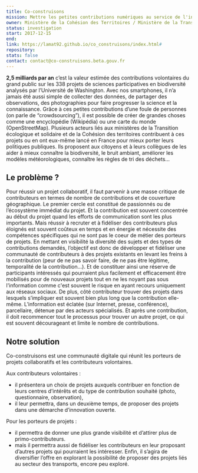 ```yaml
---
title: Co-construisons
mission: Mettre les petites contributions numériques au service de l'intérêt général
owner: Ministère de la Cohésion des Territoires / Ministère de la Transition écologique et solidaire
status: investigation
start: 2017-12-15
end:
link: https://lamat92.github.io/co_construisons/index.html#
repository:
stats: false
contact: contact@co-construisons.beta.gouv.fr
---
```


**2,5 milliards par an** c’est la valeur estimée des contributions volontaires du grand public sur les 338 projets de sciences participatives en biodiversité analysés par l’Université de Washington.
Avec nos smartphones, il n’a jamais été aussi simple de collecter des données, de partager des observations, des photographies pour faire progresser la science et la connaissance.
Grâce à ces petites contributions d’une foule de personnes (on parle de “crowdsourcing”), il est possible de créer de grandes choses comme une encyclopédie (Wikipédia) ou une carte du monde (OpenStreetMap).
Plusieurs acteurs liés aux ministères de la Transition écologique et solidaire et de la Cohésion des territoires contribuent à ces projets ou en ont eux-même lancé en France pour mieux porter leurs politiques publiques. Ils proposent aux citoyens et à leurs collègues de les aider à mieux connaître la biodiversité, le bruit ambiant, améliorer les modèles météorologiques, connaître les règles de tri des déchets…

## Le problème ?

Pour réussir un projet collaboratif, il faut parvenir à une masse critique de contributeurs en termes de nombre de contributions et de couverture géographique. Le premier cercle est constitué de passionnés ou de l’écosystème immédiat du projet. Et la contribution est souvent concentrée au début du projet quand les efforts de communication sont les plus importants.
Mais réussir à recruter et à fidéliser des contributeurs plus éloignés est souvent coûteux en temps et en énergie et nécessite des compétences spécifiques qui ne sont pas le coeur de métier des porteurs de projets.
En mettant en visibilité la diversité des sujets et des types de contributions demandés, l’objectif est donc de développer et fidéliser une communauté de contributeurs à des projets existants en levant les freins à la contribution (peur de ne pas savoir faire, de ne pas être légitime, temporalité de la contribution...). Et de constituer ainsi une réserve de participants intéressés qui pourraient plus facilement et efficacement être mobilisés pour de nouveaux projets tout en ne les noyant pas sous l'information comme c'est souvent le risque en ayant recours uniquement aux réseaux sociaux.
De plus, côté contributeur trouver des projets dans lesquels s’impliquer est souvent bien plus long que la contribution elle-même. L’information est éclatée (sur Internet, presse, conférence), parcellaire, détenue par des acteurs spécialisés. Et après une contribution, il doit recommencer tout le processus pour trouver un autre projet, ce qui est souvent décourageant et limite le nombre de contributions.

## Notre solution

Co-construisons est une communauté digitale qui réunit les porteurs de projets collaboratifs et les contributeurs volontaires.

Aux contributeurs volontaires :
- il présentera un choix de projets auxquels contribuer en fonction de leurs centres d’intérêts et du type de contribution souhaité (photo, questionnaire, observation),
- il leur permettra, dans un deuxième temps, de proposer des projets dans une démarche d’innovation ouverte.

Pour les porteurs de projets :
- il permettra de donner une plus grande visibilité et d’attirer plus de primo-contributeurs.
- mais il permettra aussi de fidéliser les contributeurs en leur proposant d’autres projets qui pourraient les intéresser. Enfin, il s’agira de diversifier l’offre en explorant la possibilité de proposer des projets liés au secteur des transports, encore peu exploré.
